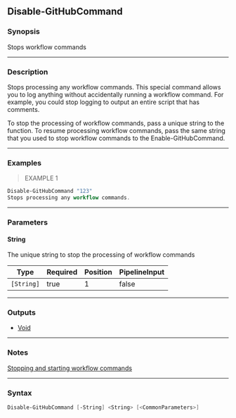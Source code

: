 Disable-GitHubCommand
---------------------

### Synopsis
Stops workflow commands

---

### Description

Stops processing any workflow commands. This special command allows you to log anything without accidentally running a workflow command.
For example, you could stop logging to output an entire script that has comments.

To stop the processing of workflow commands, pass a unique string to the function. To resume processing workflow commands, pass the same string
that you used to stop workflow commands to the Enable-GitHubCommand.

---

### Examples
> EXAMPLE 1

```PowerShell
Disable-GitHubCommand "123"
Stops processing any workflow commands.
```

---

### Parameters
#### **String**
The unique string to stop the processing of workflow commands

|Type      |Required|Position|PipelineInput|
|----------|--------|--------|-------------|
|`[String]`|true    |1       |false        |

---

### Outputs
* [Void](https://learn.microsoft.com/en-us/dotnet/api/System.Void)

---

### Notes
[Stopping and starting workflow commands](https://docs.github.com/en/actions/writing-workflows/choosing-what-your-workflow-does/workflow-commands-for-github-actions#stopping-and-starting-workflow-commands)

---

### Syntax
```PowerShell
Disable-GitHubCommand [-String] <String> [<CommonParameters>]
```
